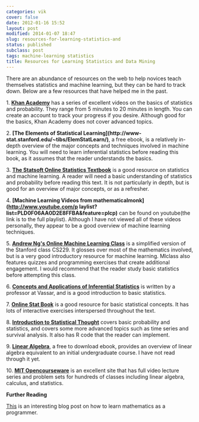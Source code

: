 ```yaml
---
categories: vik
cover: false
date: 2012-01-16 15:52
layout: post
modified: 2014-01-07 18:47
slug: resources-for-learning-statistics-and
status: published
subclass: post
tags: machine-learning statistics
title: Resources for Learning Statistics and Data Mining
---
```


There are an abundance of resources on the web to help novices teach
themselves statistics and machine learning, but they can be hard to track
down. Below are a few resources that have helped me in the past.  
  
1\. **[Khan Academy](http://www.khanacademy.org/#statistics)** has a series of
excellent videos on the basics of statistics and probability. They range from
5 minutes to 20 minutes in length. You can create an account to track your
progress if you desire. Although good for the basics, Khan Academy does not
cover advanced topics.  
  
2\. **[The Elements of Statistical Learning](http://www-
stat.stanford.edu/~tibs/ElemStatLearn/)**, a free ebook, is a relatively in-
depth overview of the major concepts and techniques involved in machine
learning. You will need to learn inferential statistics before reading this
book, as it assumes that the reader understands the basics.  
  
3\. **[The Statsoft Online Statistics
Textbook](http://www.statsoft.com/textbook/)** is a good resource on
statistics and machine learning. A reader will need a basic understanding of
statistics and probability before reading this text. It is not particularly in
depth, but is good for an overview of major concepts, or as a refresher.  
  
4\. **[Machine Learning Videos from mathematicalmonk](http://www.youtube.com/p
laylist?list=PLD0F06AA0D2E8FFBA&feature=plcp)** can be found on youtube(the
link is to the full playlist). Although I have not viewed all of these videos
personally, they appear to be a good overview of machine learning techniques.  
  
5\. **[Andrew Ng's Online Machine Learning Class](http://www.ml-class.org/)**
is a simplified version of the Stanford class CS229. It glosses over most of
the mathematics involved, but is a very good introductory resource for machine
learning. Mlclass also features quizzes and programming exercises that create
additional engagement. I would recommend that the reader study basic
statistics before attempting this class.  
  
6\. **[Concepts and Applications of Inferential
Statistics](http://faculty.vassar.edu/lowry/webtext.html)** is written by a
professor at Vassar, and is a good introduction to basic statistics.  
  
7\. **[Online Stat Book](http://onlinestatbook.com/2/index.html)** is a good
resource for basic statistical concepts. It has lots of interactive exercises
interspersed throughout the text.  
  
8\. **[Introduction to Statistical
Thought](http://www.math.umass.edu/~lavine/Book/book.pdf)** covers basic
probability and statistics, and covers some more advanced topics such as time
series and survival analysis. It also has R code that the reader can
implement.  
  
9\. **[Linear Algebra](http://joshua.smcvt.edu/linearalgebra/)**, a free to
download ebook, provides an overview of linear algebra equivalent to an
initial undergraduate course. I have not read through it yet.  
  
10\. **[MIT Opencourseware](http://ocw.mit.edu/index.htm)** is an excellent
site that has full video lecture series and problem sets for hundreds of
classes including linear algebra, calculus, and statistics.  
  
**Further Reading**  
  
[This](http://steve-yegge.blogspot.com/2006/03/math-for-programmers.html) is
an interesting blog post on how to learn mathematics as a programmer.